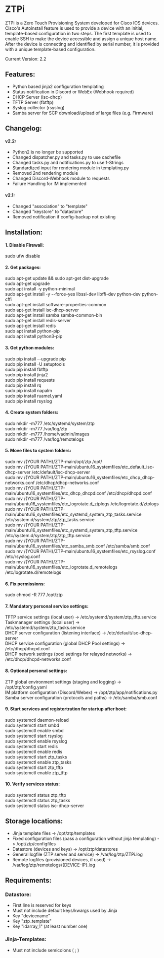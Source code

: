 # ZTPi
ZTPi is a Zero Touch Provisioning System developed for Cisco IOS devices.
Cisco's Autoinstall feature is used to provide a device with an initial, template-based configuration in two steps. The first template is used to enable SSH to make the device accessible and assign a unique host name. After the device is connecting and identified by serial number, it is provided with a unique template-based configuration.

Current Version: 2.2  
## Features:  
  - Python based jinja2 configuration templating  
  - Status notification in Discord or WebEx (Webhook required)  
  - DHCP Server (isc-dhcp)  
  - TFTP Server (fbtftp)  
  - Syslog collector (rsyslog)  
  - Samba server for SCP download/upload of large files (e.g. Firmware)  
  
## Changelog:  
#### v2.2:    
 - Python2 is no longer be supported  
 - Changed dispatcher.py and tasks.py to use cachefile  
 - Changed tasks.py and notifications.py to use f-Strings  
 - Standardized input for rendering module in templating.py  
 - Removed 2nd rendering module  
 - Changed Discord-Webhook module to requests  
 - Failure Handling for IM implemented  

#### v2.1:    
 - Changed "association" to "template"
 - Changed "keystore" to "datastore"    
 - Removed notification if config-backup not existing    
    
    
## Installation:  
#### 1. Disable Firewall:  
sudo ufw disable  
  
#### 2. Get packages:  
sudo apt-get update && sudo apt-get dist-upgrade  
sudo apt-get upgrade  
sudo apt install -y python-minimal  
sudo apt-get install -y --force-yes libssl-dev libffi-dev python-dev python-cffi  
sudo apt-get install software-properties-common  
sudo apt-get install isc-dhcp-server  
sudo apt-get install samba samba-common-bin  
sudo apt-get install redis-server  
sudo apt-get install redis  
sudo apt install python-pip  
sudo apt install python3-pip  
  
#### 3. Get python modules:  
sudo pip install --upgrade pip  
sudo pip install -U setuptools  
sudo pip install fbtftp  
sudo pip install jinja2  
sudo pip install requests  
sudo pip install rq  
sudo pip install napalm  
sudo pip install ruamel.yaml    
sudo pip install rsyslog  
  
#### 4. Create system folders:    
sudo mkdir -m777 /etc/systemd/system/ztp  
sudo mkdir -m777 /var/log/ztp  
sudo mkdir -m777 /home/vadmin/images  
sudo mkdir -m777 /var/log/remotelogs  
  
#### 5. Move files to system folders:    
sudo mv /{YOUR PATH}/ZTP-main/opt/ztp /opt/  
sudo mv /{YOUR PATH}/ZTP-main/ubuntu16_systemfiles/etc_default_isc-dhcp-server /etc/default/isc-dhcp-server  
sudo mv /{YOUR PATH}/ZTP-main/ubuntu16_systemfiles/etc_dhcp_dhcp-networks.conf /etc/dhcp/dhcp-networks.conf  
sudo mv /{YOUR PATH}/ZTP-main/ubuntu16_systemfiles/etc_dhcp_dhcpd.conf /etc/dhcp/dhcpd.conf  
sudo mv /{YOUR PATH}/ZTP-main/ubuntu16_systemfiles/etc_logrotate.d_ztplogs /etc/logrotate.d/ztplogs  
sudo mv /{YOUR PATH}/ZTP-main/ubuntu16_systemfiles/etc_systemd_system_ztp_tasks.service /etc/system.d/system/ztp/ztp_tasks.service  
sudo mv /{YOUR PATH}/ZTP-main/ubuntu16_systemfiles/etc_systemd_system_ztp_tftp.service /etc/system.d/system/ztp/ztp_tftp.service  
sudo mv /{YOUR PATH}/ZTP-main/ubuntu16_systemfiles/etc_samba_smb.conf /etc/samba/smb.conf  
sudo mv /{YOUR PATH}/ZTP-main/ubuntu16_systemfiles/etc_rsyslog.conf /etc/rsyslog.conf  
sudo mv /{YOUR PATH}/ZTP-main/ubuntu16_systemfiles/etc_logrotate.d_remotelogs /etc/logrotate.d/remotelogs  
  
#### 6. Fix permissions:    
sudo chmod -R 777 /opt/ztp  
  
#### 7. Mandatory personal service settings:    
TFTP service settings (local user) -> /etc/systemd/system/ztp_tftp.service  
Taskmanager settings (local user) -> /etc/systemd/system/ztp_tasks.service  
DHCP server configuration (listening interface) -> /etc/default/isc-dhcp-server  
DHCP service configuration (global DHCP Pool settings) -> /etc/dhcp/dhcpd.conf  
DHCP network settings (pool settings for relayed networks) -> /etc/dhcp/dhcpd-networks.conf  
  
#### 8. Optional personal settings:    
ZTP global environment settings (staging and logging) -> /opt/ztp/config.yaml  
IM platform configuration (Discord/Webex) -> /opt/ztp/app/notifications.py  
Samba server configuration (protocols and paths) -> /etc/samba/smb.conf  
  
#### 9. Start services and registertration for startup after boot:  
sudo systemctl daemon-reload  
sudo systemctl start smbd  
sudo systemctl enable smbd  
sudo systemctl start rsyslog  
sudo systemctl enable rsyslog  
sudo systemctl start redis  
sudo systemctl enable redis  
sudo systemctl start ztp_tasks  
sudo systemctl enable ztp_tasks  
sudo systemctl start ztp_tftp  
sudo systemctl enable ztp_tftp  
  
#### 10. Verify services status:  
sudo systemctl status ztp_tftp  
sudo systemctl status ztp_tasks  
sudo systemctl status isc-dhcp-server  

## Storage locations:  
- Jinja template files -> /opt/ztp/templates  
- Fixed configuration files (pass a configuration without jinja templating) -> /opt/ztp/configfiles  
- Datastore (devices and keys) -> /opt/ztp/datastores  
- General logfile (ZTP server and service) -> /var/log/ztp/ZTPi.log  
- Remote logfiles (provisioned devices, if used) -> /var/log/ztp/remotelogs/{DEVICE-IP}.log  
  
## Requirements: 
### Datastore:  
- First line is reserved for keys
- Must not include default keys/kwargs used by Jinja
- Key "devicename"  
- Key "ztp_template"  
- Key "idarray_1" (at least number one)  
  
### Jinja-Templates:  
- Must not include semicolons ( ; )  
